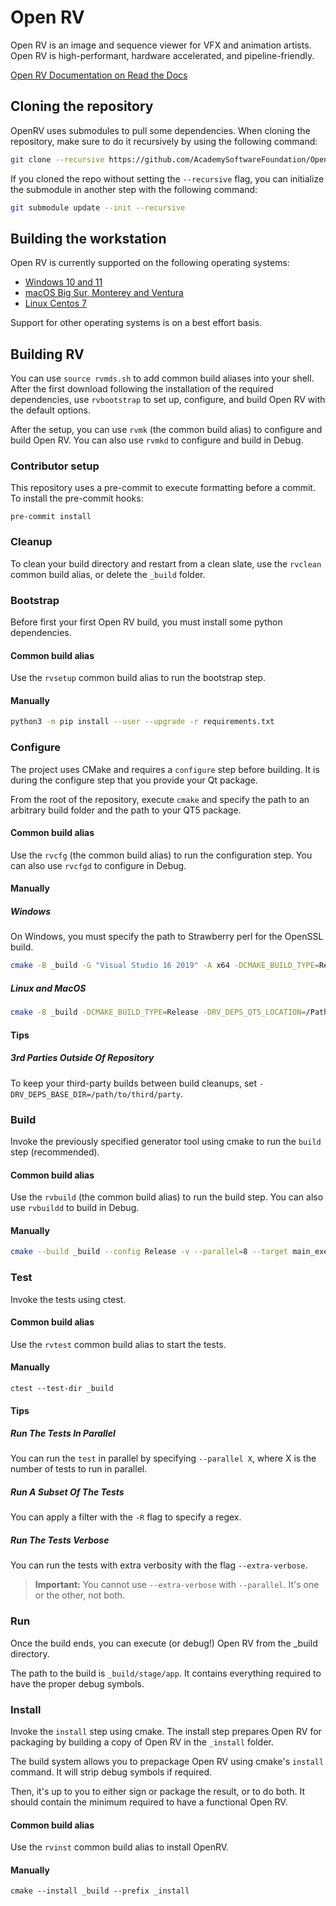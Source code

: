 # Open RV
Open RV is an image and sequence viewer for VFX and animation artists.
Open RV is high-performant, hardware accelerated, and pipeline-friendly.

[Open RV Documentation on Read the Docs](https://aswf-openrv.readthedocs.io/en/latest/)

## Cloning the repository

OpenRV uses submodules to pull some dependencies. When cloning the repository, make sure to do it recursively by using the following command:

```bash
git clone --recursive https://github.com/AcademySoftwareFoundation/OpenRV.git
```

If you cloned the repo without setting the `--recursive` flag, you can initialize the submodule in another step with the following command:

```bash
git submodule update --init --recursive
```

## Building the workstation

Open RV is currently supported on the following operating systems:

* [Windows 10 and 11](docs/build_system/config_windows.md)
* [macOS Big Sur, Monterey and Ventura](docs/build_system/config_macos.md)
* [Linux Centos 7](docs/build_system/config_linux_centos7.md)

Support for other operating systems is on a best effort basis.


## Building RV

You can use `source rvmds.sh` to add common build aliases into your shell. After the first download following the installation of the required dependencies, use `rvbootstrap` to set up, configure, and build Open RV with the default options.

After the setup, you can use `rvmk` (the common build alias) to configure and build Open RV. You can also use `rvmkd` to configure and build in Debug.

### Contributor setup

This repository uses a pre-commit to execute formatting before a commit. To install the pre-commit hooks:

```shell
pre-commit install
```



### Cleanup

To clean your build directory and restart from a clean slate, use the `rvclean` common build alias, or delete the `_build` folder.



### Bootstrap

Before first your first Open RV build, you must install some python dependencies.

#### Common build alias

Use the `rvsetup` common build alias to run the bootstrap step.

#### Manually

```bash
python3 -m pip install --user --upgrade -r requirements.txt
```



### Configure

The project uses CMake and requires a `configure` step before building. It is during the configure step that you provide your Qt package.

From the root of the repository, execute `cmake` and specify the path to an arbitrary build folder and the path to your QT5 package.

#### Common build alias

Use the `rvcfg` (the common build alias) to run the configuration step. You can also use `rvcfgd` to configure in Debug.

#### Manually

##### Windows

On Windows, you must specify the path to Strawberry perl for the OpenSSL build.

```bash
cmake -B _build -G "Visual Studio 16 2019" -A x64 -DCMAKE_BUILD_TYPE=Release -DRV_DEPS_WIN_PERL_ROOT=/c/Strawberry/perl/bin -DRV_DEPS_QT5_LOCATION=/c/path/to/your/Qt/Root
```

##### Linux and MacOS

```bash
cmake -B _build -DCMAKE_BUILD_TYPE=Release -DRV_DEPS_QT5_LOCATION=/Path/To/Your/Qt5/Root
```

#### Tips

##### 3rd Parties Outside Of Repository

To keep your third-party builds between build cleanups, set `-DRV_DEPS_BASE_DIR=/path/to/third/party`.


### Build

Invoke the previously specified generator tool using cmake to run the `build` step (recommended).

#### Common build alias

Use the `rvbuild` (the common build alias) to run the build step. You can also use `rvbuildd` to build in Debug.

#### Manually

```bash
cmake --build _build --config Release -v --parallel=8 --target main_executable
```



### Test

Invoke the tests using ctest.

#### Common build alias

Use the `rvtest` common build alias to start the tests.

#### Manually

```shell
ctest --test-dir _build
```

#### Tips

##### Run The Tests In Parallel

You can run the `test` in parallel by specifying `--parallel X`, where X is the number of tests to run in parallel.

##### Run A Subset Of The Tests

You can apply a filter with the `-R` flag to specify a regex.

##### Run The Tests Verbose

You can run the tests with extra verbosity with the flag `--extra-verbose`.

> **Important:** You cannot use `--extra-verbose` with `--parallel`. It's one or the other, not both.



### Run

Once the build ends, you can execute (or debug!) Open RV from the _build directory.

The path to the build is `_build/stage/app`. It contains everything required to have the proper debug symbols.



### Install

Invoke the `install` step using cmake. The install step prepares Open RV for packaging by building a copy of Open RV in the `_install` folder.

The build system allows you to prepackage Open RV using cmake's `install` command. It will strip debug symbols if required.

Then, it's up to you to either sign or package the result, or to do both. It should contain the minimum required to have a functional Open RV.

#### Common build alias

Use the `rvinst` common build alias to install OpenRV.

#### Manually

```shell
cmake --install _build --prefix _install
```